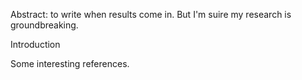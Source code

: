 Abstract: to write when results come in.
But I'm suire my research is groundbreaking.

Introduction

Some interesting references.
